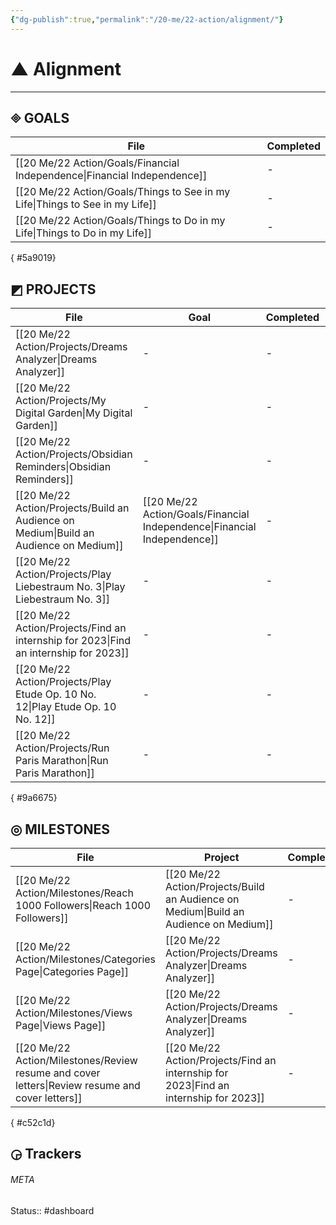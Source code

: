 ```yaml
---
{"dg-publish":true,"permalink":"/20-me/22-action/alignment/"}
---
```


# ▲ Alignment
---

## 🞜 GOALS
| File                                                                            | Completed |
| ------------------------------------------------------------------------------- | --------- |
| [[20 Me/22 Action/Goals/Financial Independence\|Financial Independence]]     | \-        |
| [[20 Me/22 Action/Goals/Things to See in my Life\|Things to See in my Life]] | \-        |
| [[20 Me/22 Action/Goals/Things to Do in my Life\|Things to Do in my Life]]   | \-        |

{ #5a9019}


## ◩ PROJECTS
| File                                                                                     | Goal                                                                        | Completed | Deadline          |
| ---------------------------------------------------------------------------------------- | --------------------------------------------------------------------------- | --------- | ----------------- |
| [[20 Me/22 Action/Projects/Dreams Analyzer\|Dreams Analyzer]]                         | \-                                                                          | \-        | \-                |
| [[20 Me/22 Action/Projects/My Digital Garden\|My Digital Garden]]                     | \-                                                                          | \-        | \-                |
| [[20 Me/22 Action/Projects/Obsidian Reminders\|Obsidian Reminders]]                   | \-                                                                          | \-        | \-                |
| [[20 Me/22 Action/Projects/Build an Audience on Medium\|Build an Audience on Medium]] | [[20 Me/22 Action/Goals/Financial Independence\|Financial Independence]] | \-        | \-                |
| [[20 Me/22 Action/Projects/Play Liebestraum No. 3\|Play Liebestraum No. 3]]           | \-                                                                          | \-        | February 01, 2023 |
| [[20 Me/22 Action/Projects/Find an internship for 2023\|Find an internship for 2023]] | \-                                                                          | \-        | March 01, 2023    |
| [[20 Me/22 Action/Projects/Play Etude Op. 10 No. 12\|Play Etude Op. 10 No. 12]]       | \-                                                                          | \-        | April 01, 2023    |
| [[20 Me/22 Action/Projects/Run Paris Marathon\|Run Paris Marathon]]                   | \-                                                                          | \-        | April 01, 2023    |

{ #9a6675}


## ◎ MILESTONES
| File                                                                                               | Project                                                                                  | Completed | Deadline         |
| -------------------------------------------------------------------------------------------------- | ---------------------------------------------------------------------------------------- | --------- | ---------------- |
| [[20 Me/22 Action/Milestones/Reach 1000 Followers\|Reach 1000 Followers]]                       | [[20 Me/22 Action/Projects/Build an Audience on Medium\|Build an Audience on Medium]] | \-        | \-               |
| [[20 Me/22 Action/Milestones/Categories Page\|Categories Page]]                                 | [[20 Me/22 Action/Projects/Dreams Analyzer\|Dreams Analyzer]]                         | \-        | \-               |
| [[20 Me/22 Action/Milestones/Views Page\|Views Page]]                                           | [[20 Me/22 Action/Projects/Dreams Analyzer\|Dreams Analyzer]]                         | \-        | \-               |
| [[20 Me/22 Action/Milestones/Review resume and cover letters\|Review resume and cover letters]] | [[20 Me/22 Action/Projects/Find an internship for 2023\|Find an internship for 2023]] | \-        | January 20, 2023 |

{ #c52c1d}


## ◶ Trackers





###### META
Status:: #dashboard 
